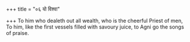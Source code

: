 +++
title = "०६ यो विश्वा"

+++
To him who dealeth out all wealth, who is the cheerful Priest of men,  
     To him, like the first vessels filled with savoury juice, to Agni go the songs of praise.